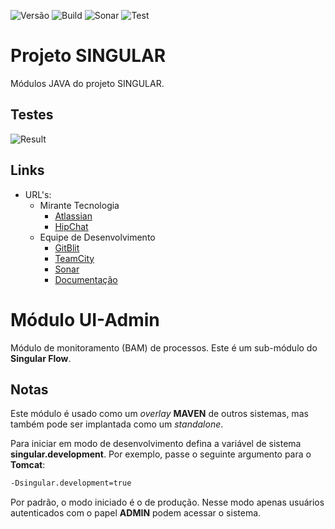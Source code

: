 ![Versão](https://img.shields.io/badge/version-0.3.2--SNAPSHOT-lightgrey.svg) ![Build](https://img.shields.io/badge/build-success-brightgreen.svg) ![Sonar](https://img.shields.io/badge/sonar-ok-green.svg) ![Test](https://img.shields.io/badge/test-100%-green.svg)

# Projeto SINGULAR

Módulos JAVA do projeto SINGULAR.

## Testes

![Result](https://chart.googleapis.com/chart?chs=400x250&chd=t:0,0,65,1&cht=p&chl=failure%20%280%29|error%20%280%29|success%20%2865%29|skipped%20%281%29&chco=FF0000|DEBDDE|DEF3BD|FFC6A5&chtt=Unit%20Tests)

## Links

* URL's:
    * Mirante Tecnologia
        * [Atlassian](https://mirante.atlassian.net/secure/RapidBoard.jspa?rapidView=86&projectKey=MIR)
        * [HipChat](https://miranteteam.hipchat.com)
    * Equipe de Desenvolvimento
        * [GitBlit](http://git.mirante.net.br/summary/MIRANTE%2Fsingular.git)
        * [TeamCity](http://ci.mirante.net.br/project.html?projectId=Mirante&tab=projectOverview)
        * [Sonar](http://sonar.mirante.net.br/dashboard/index/36298)
        * [Documentação](http://10.0.10.1/docs/home)

# Módulo UI-Admin

Módulo de monitoramento (BAM) de processos. Este é um sub-módulo do **Singular Flow**.

## Notas

Este módulo é usado como um _overlay_ **MAVEN** de outros sistemas, mas também pode ser implantada como um _standalone_.

Para iniciar em modo de desenvolvimento defina a variável de sistema **singular.development**. Por exemplo, passe o seguinte argumento para o **Tomcat**:

```bash
-Dsingular.development=true
```

Por padrão, o modo iniciado é o de produção. Nesse modo apenas usuários autenticados com o papel **ADMIN** podem acessar o sistema.
